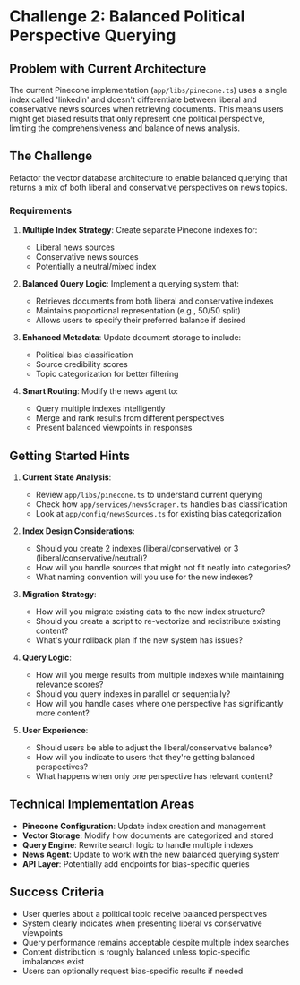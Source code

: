 # Challenge 2: Balanced Political Perspective Querying

## Problem with Current Architecture

The current Pinecone implementation (`app/libs/pinecone.ts`) uses a single index called 'linkedin' and doesn't differentiate between liberal and conservative news sources when retrieving documents. This means users might get biased results that only represent one political perspective, limiting the comprehensiveness and balance of news analysis.

## The Challenge

Refactor the vector database architecture to enable balanced querying that returns a mix of both liberal and conservative perspectives on news topics.

### Requirements

1. **Multiple Index Strategy**: Create separate Pinecone indexes for:

    - Liberal news sources
    - Conservative news sources
    - Potentially a neutral/mixed index

2. **Balanced Query Logic**: Implement a querying system that:

    - Retrieves documents from both liberal and conservative indexes
    - Maintains proportional representation (e.g., 50/50 split)
    - Allows users to specify their preferred balance if desired

3. **Enhanced Metadata**: Update document storage to include:

    - Political bias classification
    - Source credibility scores
    - Topic categorization for better filtering

4. **Smart Routing**: Modify the news agent to:
    - Query multiple indexes intelligently
    - Merge and rank results from different perspectives
    - Present balanced viewpoints in responses

## Getting Started Hints

1. **Current State Analysis**:

    - Review `app/libs/pinecone.ts` to understand current querying
    - Check how `app/services/newsScraper.ts` handles bias classification
    - Look at `app/config/newsSources.ts` for existing bias categorization

2. **Index Design Considerations**:

    - Should you create 2 indexes (liberal/conservative) or 3 (liberal/conservative/neutral)?
    - How will you handle sources that might not fit neatly into categories?
    - What naming convention will you use for the new indexes?

3. **Migration Strategy**:

    - How will you migrate existing data to the new index structure?
    - Should you create a script to re-vectorize and redistribute existing content?
    - What's your rollback plan if the new system has issues?

4. **Query Logic**:

    - How will you merge results from multiple indexes while maintaining relevance scores?
    - Should you query indexes in parallel or sequentially?
    - How will you handle cases where one perspective has significantly more content?

5. **User Experience**:
    - Should users be able to adjust the liberal/conservative balance?
    - How will you indicate to users that they're getting balanced perspectives?
    - What happens when only one perspective has relevant content?

## Technical Implementation Areas

-   **Pinecone Configuration**: Update index creation and management
-   **Vector Storage**: Modify how documents are categorized and stored
-   **Query Engine**: Rewrite search logic to handle multiple indexes
-   **News Agent**: Update to work with the new balanced querying system
-   **API Layer**: Potentially add endpoints for bias-specific queries

## Success Criteria

-   User queries about a political topic receive balanced perspectives
-   System clearly indicates when presenting liberal vs conservative viewpoints
-   Query performance remains acceptable despite multiple index searches
-   Content distribution is roughly balanced unless topic-specific imbalances exist
-   Users can optionally request bias-specific results if needed
